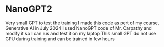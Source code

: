 # NanoGPT2
Very small GPT to test the training
I made this code as pert of my course, Generative AI in July 2024
I used NanoGPT code of Mr. Carpathy and modify it so I can rus and test it on my laptop
This small GPT do not use GPU during training and can be trained in few hours
